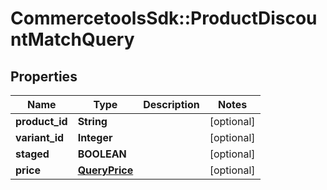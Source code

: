 # CommercetoolsSdk::ProductDiscountMatchQuery

## Properties
Name | Type | Description | Notes
------------ | ------------- | ------------- | -------------
**product_id** | **String** |  | [optional] 
**variant_id** | **Integer** |  | [optional] 
**staged** | **BOOLEAN** |  | [optional] 
**price** | [**QueryPrice**](QueryPrice.md) |  | [optional] 

